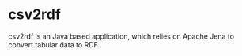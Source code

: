 # csv2rdf

csv2rdf is an Java based application, which relies on Apache Jena to convert tabular data to RDF.
